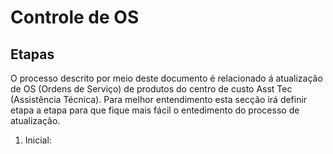 # Controle de OS

## Etapas

O processo descrito por meio deste documento é relacionado á atualização de OS (Ordens de Serviço) de produtos do centro de custo Asst Tec (Assistência Técnica). Para melhor entendimento esta secção irá definir etapa a etapa para que fique mais fácil o entedimento do processo de atualização.

01. Inicial:
